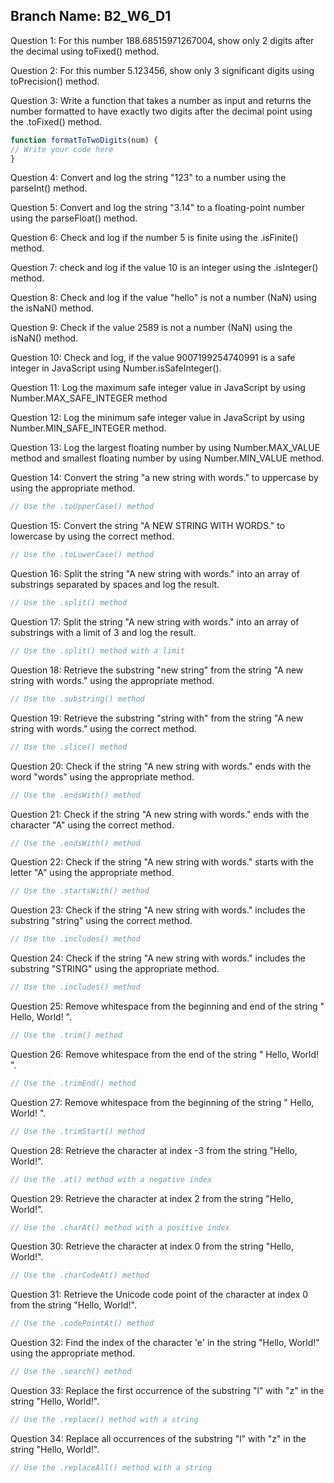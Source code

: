 ## Branch Name: B2_W6_D1
Question 1: For this number 188.68515971267004, show only 2 digits after the decimal using toFixed() method.
        
Question 2:  For this number 5.123456, show only 3 significant digits using toPrecision() method.
        
Question 3: Write a function that takes a number as input and returns the number formatted to have exactly two digits after the decimal point using the .toFixed() method.
  ```javascript
  function formatToTwoDigits(num) {
  // Write your code here
}

  ```
      
Question 4: Convert and log the string "123" to a number using the parseInt() method.
        
Question 5: Convert and log the string "3.14" to a floating-point number using the parseFloat() method.
        
Question 6: Check and log if the number 5 is finite using the .isFinite() method.
        
Question 7: check and log if the value 10 is an integer using the .isInteger() method.
        
Question 8: Check and log if the value "hello" is not a number (NaN) using the isNaN() method.
        
Question 9: Check if the value 2589 is not a number (NaN) using the isNaN() method.
        
Question 10: Check and log, if the value 9007199254740991 is a safe integer in JavaScript using Number.isSafeInteger().
        
Question 11: Log the maximum safe integer value in JavaScript by using Number.MAX_SAFE_INTEGER method
        
Question 12: Log the minimum safe integer value in JavaScript by using Number.MIN_SAFE_INTEGER method.
        
Question 13: Log the largest floating number by using Number.MAX_VALUE method and smallest floating number by using Number.MIN_VALUE method.
        
Question 14: Convert the string "a new string with words." to uppercase by using the appropriate method.
  ```javascript
  // Use the .toUpperCase() method
  ```
      
Question 15: Convert the string "A NEW STRING WITH WORDS." to lowercase by using the correct method.
  ```javascript
  // Use the .toLowerCase() method
  ```
      
Question 16: Split the string "A new string with words." into an array of substrings separated by spaces and log the result.
  ```javascript
  // Use the .split() method
  ```
      
Question 17: Split the string "A new string with words." into an array of substrings with a limit of 3 and log the result.
  ```javascript
  // Use the .split() method with a limit
  ```
      
Question 18: Retrieve the substring "new string" from the string "A new string with words." using the appropriate method.
  ```javascript
  // Use the .substring() method
  ```
      
Question 19: Retrieve the substring "string with" from the string "A new string with words." using the correct method.
  ```javascript
  // Use the .slice() method
  ```
      
Question 20: Check if the string "A new string with words." ends with the word "words" using the appropriate method.
  ```javascript
  // Use the .endsWith() method
  ```
      
Question 21: Check if the string "A new string with words." ends with the character "A" using the correct method.
  ```javascript
  // Use the .endsWith() method
  ```
      
Question 22: Check if the string "A new string with words." starts with the letter "A" using the appropriate method.
  ```javascript
  // Use the .startsWith() method
  ```
      
Question 23: Check if the string "A new string with words." includes the substring "string" using the correct method.
  ```javascript
  // Use the .includes() method
  ```
      
Question 24: Check if the string "A new string with words." includes the substring "STRING" using the appropriate method.
  ```javascript
  // Use the .includes() method
  ```
      
Question 25: Remove whitespace from the beginning and end of the string "   Hello, World!   ".
  ```javascript
  // Use the .trim() method
  ```
      
Question 26: Remove whitespace from the end of the string "   Hello, World!   ".
  ```javascript
  // Use the .trimEnd() method
  ```
      
Question 27: Remove whitespace from the beginning of the string "   Hello, World!   ".
  ```javascript
  // Use the .trimStart() method
  ```
      
Question 28: Retrieve the character at index -3 from the string "Hello, World!".
  ```javascript
  // Use the .at() method with a negative index
  ```
      
Question 29: Retrieve the character at index 2 from the string "Hello, World!".
  ```javascript
  // Use the .charAt() method with a positive index
  ```
      
Question 30: Retrieve the character at index 0 from the string "Hello, World!".
  ```javascript
  // Use the .charCodeAt() method
  ```
      
Question 31: Retrieve the Unicode code point of the character at index 0 from the string "Hello, World!".
  ```javascript
  // Use the .codePointAt() method
  ```
      
Question 32: Find the index of the character 'e' in the string "Hello, World!" using the appropriate method.
  ```javascript
  // Use the .search() method
  ```
      
Question 33: Replace the first occurrence of the substring "l" with "z" in the string "Hello, World!".
  ```javascript
  // Use the .replace() method with a string
  ```
      
Question 34: Replace all occurrences of the substring "l" with "z" in the string "Hello, World!".
  ```javascript
  // Use the .replaceAll() method with a string
  ```
      